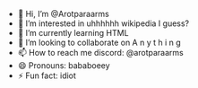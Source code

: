 - 👋 Hi, I’m @Arotparaarms
- 👀 I’m interested in uhhhhhh wikipedia I guess?
- 🌱 I’m currently learning HTML
- 💞️ I’m looking to collaborate on A n y t h i n g
- 📫 How to reach me discord: @arotparaarms
- 😄 Pronouns: bababoeey
- ⚡ Fun fact: idiot

<!---
Arotparaarms/Arotparaarms is a ✨ special ✨ repository because its `README.md` (this file) appears on your GitHub profile.
You can click the Preview link to take a look at your changes.
--->
